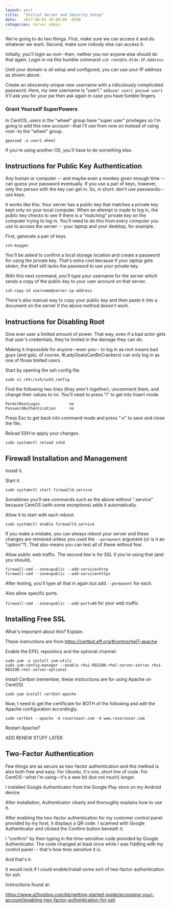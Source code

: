 ```yaml
---
layout: post
title:  "Initial Server and Security Setup"
date:   2017-08-01 10:00:00 -0500
categories: server admin
---
```

We're going to do two things. First, make sure we can access it and do whatever we want. Second, make sure nobody else can access it.

Initially, you'll login as root--then, neither you nor anyone else should do that again. Login in via this humble command
`ssh root@Ye.Olde.IP.Address`

Until your domain is all setup and configured, you can use your IP address as shown above.

Create an obscenely unique new username with a ridiculously complicated password. Here, my new username is "user1."
`adduser user1
passwd user1`
It'll ask you for your pw then ask again in case you have fumble fingers.

### Grant Yourself SuperPowers

In CentOS, users in the "wheel" group have "super user" privileges so I'm going to add this new account--that I'll use from now on instead of using root--to the "wheel" group.

`gpasswd -a user1 wheel`

If you're using another OS, you'll have to do something else. 

## Instructions for Public Key Authentication

Any human or computer -- and maybe even a monkey given enough time -- can guess your password eventually. If you use a pair of keys, however, only the person with the key can get in. So, in short: don't use passwords--use keys.

It works like this: Your server has a public key that matches a private key kept only on your local computer. When an attempt is made to log in, the public key checks to see if there is a "matching" private key on the computer trying to log in. You'll need to do this from every computer you use to access the server -- your laptop and your desktop, for example. 

First, generate a pair of keys.

`ssh-keygen`

You'll be asked to confirm a local storage location and create a password for using the private key. That's extra cool because if your laptop gets stolen, the thief still lacks the password to use your private key.

With this next command, you'll type your username for the server which sends a copy of the public key to your user account on that server. 

`ssh-copy-id username@server-ip-address`

There's also manual way to copy your public key and then paste it into a document on the server if the above method doesn't work.

## Instructions for Disabling Root

Give ever user a limited amount of power. That way, even if a bad actor gets that user's credentials, they're limited in the damage they can do. 

Making it impossible for anyone--even you-- to log in as root means bad guys (and gals, of course, #LadyGoatsCanBeCrackers) can only log in as one of those limited users.

Start by opening the ssh config file.

`sudo vi /etc/ssh/sshd_config`

Find the following two lines (they aren't together), uncomment them, and change their values to no. You'll need to press "i" to get into Insert mode.

	PermitRootLogin				no
	PasswordAuthentication		no

Press Esc to get back into command mode and press ":x" to save and close the file.

Reload SSH to apply your changes.

`sudo systemctl reload sshd`

## Firewall Installation and Management

Install it. 

Start it.

`sudo systemctl start firewalld.service`

Sometimes you'll see commands such as the above without ".service" because CentOS (with some exceptions) adds it automatically. 

Allow it to start with each reboot.

`sudo systemctl enable firewalld.service`

If you make a mistake, you can always reboot your server and these changes are removed unless you used the `--permanent` argument (or is it an "option"?). That also means you can test all of these without fear.

Allow public web traffic. The second line is for SSL if you're using that (and you should).

	firewall-cmd --zone=public --add-service=http
	firewall-cmd --zone=public --add-service=https

After testing, you'll type all that in again but add `--permanent` for each.

Also allow specific ports.

`firewall-cmd --zone=public --add-port=80` for your web traffic

## Installing Free SSL 

What's important about this? Explain.

These instructions are from https://certbot.eff.org/#centosrhel7-apache

Enable the EPEL repository and the optional channel:

	sudo yum -y install yum-utils
	sudo yum-config-manager --enable rhui-REGION-rhel-server-extras rhui-REGION-rhel-server-optional

Install Certbot (remember, these instructions are for using Apache on CentOS)

`sudo yum install certbot-apache`

Now, I need to get the certificate for BOTH of the following and edit the Apache configuration accordingly.

`sudo certbot --apache -d roxorsoxor.com -d www.roxorsoxor.com`

Restart Apache?

ADD RENEW STUFF LATER

## Two-Factor Authentication
Few things are as secure as two-factor authentication and this method is also both free and easy. For Ubuntu, it's one, short line of code. For CentOS--what I'm using--it's a wee bit (but not much) longer. 

I installed Google Authenticator from the Google Play store on my Android device.

After installation, Authenticator clearly and thoroughly explains how to use it. 

After enabling the two-factor authentication for my customer control panel provided by my host, it displays a QR code. I scanned with Google Authenticator and clicked the Confirm button beneath it.

I "confirm" by then typing in the time-sensitive code provided by Google Authenticator. The code changed at least once while I was fiddling with my control panel -- that's how time sensitive it is. 

And that's it. 

It would rock if I could enable/install some sort of two-factor authentication for ssh. 

Instructions found at:

https://www.a2hosting.com/kb/getting-started-guide/accessing-your-account/enabling-two-factor-authentication-for-ssh

